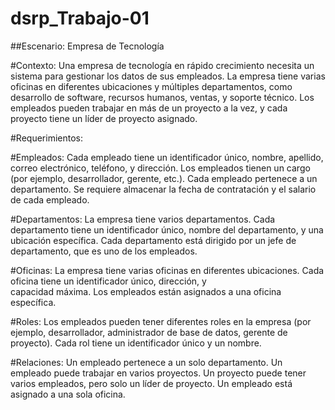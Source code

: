 # dsrp_Trabajo-01

##Escenario: 
Empresa de Tecnología

#Contexto: 
Una empresa de tecnología en rápido crecimiento necesita un sistema para gestionar los datos de sus empleados. La empresa tiene varias oficinas en diferentes ubicaciones y múltiples departamentos, como desarrollo de software, recursos humanos, ventas, y soporte técnico. Los empleados pueden trabajar en más de un proyecto a la vez, y cada proyecto tiene un líder de proyecto asignado.

#Requerimientos:

  #Empleados:
  Cada empleado tiene un identificador único, nombre, apellido, correo electrónico, teléfono, y dirección.
  Los empleados tienen un cargo (por ejemplo, desarrollador, gerente, etc.).
  Cada empleado pertenece a un departamento.
  Se requiere almacenar la fecha de contratación y el salario de cada empleado.

  #Departamentos:
  La empresa tiene varios departamentos. Cada departamento tiene un identificador único, nombre del departamento, y una  
  ubicación específica.
  Cada departamento está dirigido por un jefe de departamento, que es uno de los empleados.

  #Oficinas:
  La empresa tiene varias oficinas en diferentes ubicaciones. Cada oficina tiene un identificador único, dirección, y   
  capacidad máxima.
  Los empleados están asignados a una oficina específica.

  #Roles:
  Los empleados pueden tener diferentes roles en la empresa (por ejemplo, desarrollador, administrador de base de datos, gerente de proyecto).
  Cada rol tiene un identificador único y un nombre.

#Relaciones:
Un empleado pertenece a un solo departamento.
Un empleado puede trabajar en varios proyectos.
Un proyecto puede tener varios empleados, pero solo un líder de proyecto.
Un empleado está asignado a una sola oficina.
